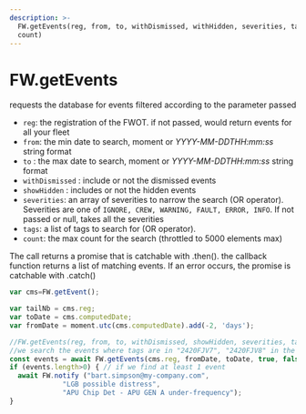 ```yaml
---
description: >-
  FW.getEvents(reg, from, to, withDismissed, withHidden, severities, tags,
  count)
---
```


# FW.getEvents

requests the database for events filtered according to the parameter passed

* `reg`: the registration of the FWOT. if not passed, would return events for all your fleet
* `from`: the min date to search, moment or _YYYY-MM-DDTHH:mm:ss_ string format
* `to` : the max date to search, moment or _YYYY-MM-DDTHH:mm:ss_ string format
* `withDismissed` : include or not the dismissed events
* `showHidden` : includes or not the hidden events
* `severities`: an array of severities to narrow the search \(OR operator\). Severities are one of `IGNORE, CREW, WARNING, FAULT, ERROR, INFO`. If not passed or null, takes all the severities
* `tags`: a list of tags to search for \(OR operator\).
* `count`: the max count for the search \(throttled to 5000 elements max\)

The call returns a promise that is catchable with .then\(\). the callback function returns a list of matching events. If an error occurs, the promise is catchable with .catch\(\)

```javascript
var cms=FW.getEvent();

var tailNb = cms.reg;
var toDate = cms.computedDate;
var fromDate = moment.utc(cms.computedDate).add(-2, 'days');

//FW.getEvents(reg, from, to, withDismissed, showHidden, severities, tags, count)
//we search the events where tags are in "2420FJV7", "2420FJV8" in the last 2 days
const events = await FW.getEvents(cms.reg, fromDate, toDate, true, false, null, ["2420FJV7", "2420FJV8" ], 2);
if (events.length>0) { // if we find at least 1 event
  await FW.notify ("bart.simpson@my-company.com",
             "LGB possible distress",
             "APU Chip Det - APU GEN A under-frequency");
}


```

